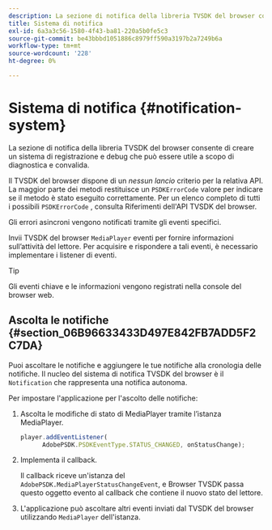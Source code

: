 ```yaml
---
description: La sezione di notifica della libreria TVSDK del browser consente di creare un sistema di registrazione e debug che può essere utile a scopo di diagnostica e convalida.
title: Sistema di notifica
exl-id: 6a3a3c56-1580-4f43-ba81-220a5b0fe5c3
source-git-commit: be43bbbd1051886c8979ff590a3197b2a7249b6a
workflow-type: tm+mt
source-wordcount: '228'
ht-degree: 0%

---
```


# Sistema di notifica {#notification-system}

La sezione di notifica della libreria TVSDK del browser consente di creare un sistema di registrazione e debug che può essere utile a scopo di diagnostica e convalida.

<!--<a id="section_EC5DBE8DDA434B70A01FA2F3EF4618BD"></a>-->

Il TVSDK del browser dispone di un *nessun lancio* criterio per la relativa API. La maggior parte dei metodi restituisce un `PSDKErrorCode` valore per indicare se il metodo è stato eseguito correttamente. Per un elenco completo di tutti i possibili `PSDKErrorCode` , consulta Riferimenti dell&#39;API TVSDK del browser.

Gli errori asincroni vengono notificati tramite gli eventi specifici.

Invii TVSDK del browser `MediaPlayer` eventi per fornire informazioni sull’attività del lettore. Per acquisire e rispondere a tali eventi, è necessario implementare i listener di eventi.

>[!TIP]
>
>Gli eventi chiave e le informazioni vengono registrati nella console del browser web.

## Ascolta le notifiche {#section_06B96633433D497E842FB7ADD5F2C7DA}

Puoi ascoltare le notifiche e aggiungere le tue notifiche alla cronologia delle notifiche. Il nucleo del sistema di notifica TVSDK del browser è il `Notification` che rappresenta una notifica autonoma.

Per impostare l&#39;applicazione per l&#39;ascolto delle notifiche:

1. Ascolta le modifiche di stato di MediaPlayer tramite l’istanza MediaPlayer.

   ```js
   player.addEventListener( 
         AdobePSDK.PSDKEventType.STATUS_CHANGED, onStatusChange);
   ```

1. Implementa il callback.

   Il callback riceve un&#39;istanza del `AdobePSDK.MediaPlayerStatusChangeEvent`, e Browser TVSDK passa questo oggetto evento al callback che contiene il nuovo stato del lettore.
1. L&#39;applicazione può ascoltare altri eventi inviati dal TVSDK del browser utilizzando `MediaPlayer` dell&#39;istanza.
